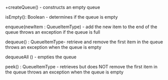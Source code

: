 +createQueue() - constructs an empty queue

isEmpty(): Boolean - determines if the queue is empty

enqueue(newItem : QueueItemType) - add the new item to the end of the queue throws an exception if the queue is full

dequeue() : QueueItemType- retrieve and remove the first item in the queue throws an exception when the queue is empty

dequeueAll () - empties the queue

peek() : QueueItemType - retrieves but does NOT remove the first item in the queue throws an exception when the queue is empty








